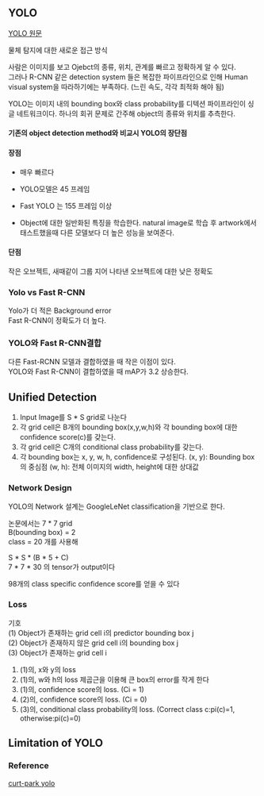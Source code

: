 ## YOLO

[YOLO 원문](https://arxiv.org/abs/1506.02640)

물체 탐지에 대한 새로운 접근 방식

사람은 이미지를 보고 Ojebct의 종류, 위치, 관계를 빠르고 정확하게 알 수 있다.  
그러나 R-CNN 같은 detection system 들은 복잡한 파이프라인으로 인해 Human visual system을 따라하기에는 부족하다. (느린 속도, 각각 최적화 해야 됨)  

YOLO는 이미지 내의 bounding box와 class probability를 
디텍션 파이프라인이 싱글 네트워크이다. 하나의 회귀 문제로 간주해 object의 종류와 위치를 추측한다.   



#### 기존의 object detection method와 비교시 YOLO의 장단점  

#### 장점 
- 매우 빠르다 
- YOLO모델은 45 프레임
- Fast YOLO 는 155 프레임 이상

- Object에 대한 일반화된 특징을 학습한다. natural image로 학습 후 artwork에서 태스트했을때 다른 모델보다 더 높은 성능을 보여준다.

#### 단점 
작은 오브젝트, 새때같이 그룹 지어 나타낸 오브젝트에 대한 낮은 정확도



### Yolo vs Fast R-CNN

Yolo가 더 적은 Background error   
Fast R-CNN이 정확도가 더 높다.   

### YOLO와 Fast R-CNN결합

다른 Fast-RCNN 모델과 결합하였을 때 작은 이점이 있다.  
YOLO와 Fast R-CNN이 결합하였을 때 mAP가 3.2 상승한다.  

## Unified Detection

1. Input Image를 S * S grid로 나눈다
2. 각 grid cell은 B개의 bounding box(x,y,w,h)와 각 bounding box에 대한 confidence score(c)를 갖는다. 
3. 각 grid cell은 C개의 conditional class probability를 갖는다.
4. 각 bounding box는 x, y, w, h, confidence로 구성된다.
   (x, y): Bounding box의 중심점
   (w, h): 전체 이미지의 width, height에 대한 상대값

### Network Design

YOLO의 Network 설계는 GoogleLeNet classification을 기반으로 한다.

논문에서는 7 * 7 grid    
B(bounding box) = 2  
class = 20 개를 사용해  

S * S * (B * 5 + C)  
7 * 7 * 30 의 tensor가 output이다  

98개의 class specific confidence score를 얻을 수 있다

### Loss
기호  
(1) Object가 존재하는 grid cell i의 predictor bounding box j  
(2) Object가 존재하지 않은 grid cell i의 bounding box j  
(3) Object가 존재하는 grid cell i  


1. (1)의, x와 y의 loss
2. (1)의, w와 h의 loss 제곱근을 이용해 큰 box의 error를 작게 한다
3. (1)의, confidence score의 loss. (Ci = 1)
4. (2)의, confidence score의 loss. (Ci = 0)
5. (3)의, conditional class probability의 loss. (Correct class c:pi(c)=1, otherwise:pi(c)=0)   


## Limitation of YOLO


### Reference
[curt-park yolo](https://curt-park.github.io/2017-03-26/yolo/)
